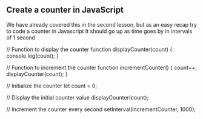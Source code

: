 ## Create a counter in JavaScript

We have already covered this in the second lesson, but as an easy recap try to code a counter in Javascript
It should go up as time goes by in intervals of 1 second

// Function to display the counter
function displayCounter(count) {
console.log(count);
}

// Function to increment the counter
function incrementCounter() {
count++;
displayCounter(count);
}

// Initialize the counter
let count = 0;

// Display the initial counter value
displayCounter(count);

// Increment the counter every second
setInterval(incrementCounter, 1000);
